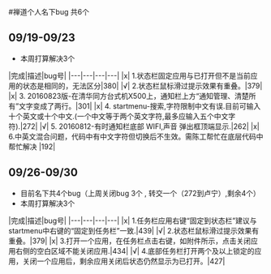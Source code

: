 

#禅道个人名下bug 共6个 
## 09/19-09/23
- 本周打算解决3个

|完成|描述|bug号|
|---|---|---|---|
|x| 1.状态栏固定应用与已打开但不是当前应用的状态是相同的，无法区分|380|
|√| 2.状态栏鼠标滑过提示效果有重叠。|379|
|x| 3. 20160823版-在清华同方台式机X500上，通知栏上方“通知管理、清楚所有”文字变成了两行。|301|
|x| 4. startmenu-搜索,字符限制中文有误.目前可输入十个英文或十个中文.(一个中文等于两个英文字符,最多应输入五个中文字符).|272|
|√| 5. 20160812-有时通知栏底部 WIFI,声音 弹出框顶端显示.|262|
|x| 6.中英文混合问题，代码中有中文字符但切换后不生效。需陈工帮忙在底层代码中帮忙解决 |192|


## 09/26-09/30 
- 目前名下共4个bug（上周关闭bug 3个 , 转交一个（272到卢宁）,剩余4个）
- 本周打算解决3个

|完成|描述|bug号|
|---|---|---|---|
|x| 1.任务栏应用右键“固定到状态栏”建议与startmenu中右键的“固定到任务栏”一致.|439|
|√| 2.状态栏鼠标滑过提示效果有重叠。|379|
|x| 3.打开一个应用，在任务栏点击右键，如附件所示，点击关闭应用右侧的空白区域不能关闭应用.|434|
|√| 4.底部任务栏打开两个及以上锁定的应用，关闭一个应用后，剩余应用关闭后状态仍然显示为已打开。|427|
